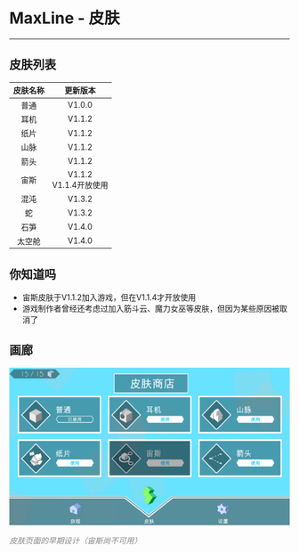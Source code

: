 # MaxLine - 皮肤
*****
## 皮肤列表
| 皮肤名称 |         更新版本          |
|:----:|:---------------------:|
|  普通  |        V1.0.0         |
|  耳机  |        V1.1.2         |
|  纸片  |        V1.1.2         |
|  山脉  |        V1.1.2         |
|  箭头  |        V1.1.2         |
|  宙斯  | V1.1.2<br/>V1.1.4开放使用 |
|  混沌  |        V1.3.2         |
|  蛇   |        V1.3.2         |
|  石笋  |        V1.4.0         |
| 太空舱  |        V1.4.0         |

## 你知道吗
* 宙斯皮肤于V1.1.2加入游戏，但在V1.1.4才开放使用
* 游戏制作者曾经还考虑过加入筋斗云、魔力女巫等皮肤，但因为某些原因被取消了

## 画廊
![skin1](img/skin1.png)
<body>
    <span style="color: #888888; ">
        <i>
            皮肤页面的早期设计（宙斯尚不可用）
        </i>
    </span>
</body>